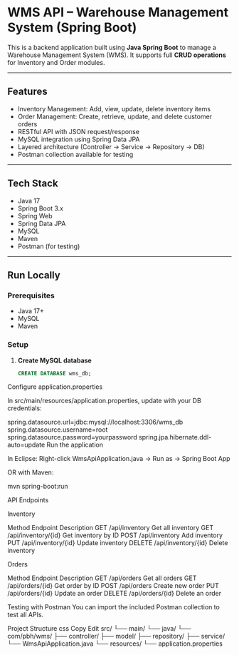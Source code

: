 # WMS API – Warehouse Management System (Spring Boot)

This is a backend application built using **Java Spring Boot** to manage a Warehouse Management System (WMS). It supports full **CRUD operations** for Inventory and Order modules.

---

## Features

- Inventory Management: Add, view, update, delete inventory items
- Order Management: Create, retrieve, update, and delete customer orders
- RESTful API with JSON request/response
- MySQL integration using Spring Data JPA
- Layered architecture (Controller → Service → Repository → DB)
- Postman collection available for testing

---

## Tech Stack

- Java 17  
- Spring Boot 3.x  
- Spring Web  
- Spring Data JPA  
- MySQL  
- Maven  
- Postman (for testing)

---

## Run Locally

### Prerequisites

- Java 17+
- MySQL
- Maven

### Setup

1. **Create MySQL database**
   ```sql
   CREATE DATABASE wms_db;
Configure application.properties

In src/main/resources/application.properties, update with your DB credentials:

spring.datasource.url=jdbc:mysql://localhost:3306/wms_db
spring.datasource.username=root
spring.datasource.password=yourpassword
spring.jpa.hibernate.ddl-auto=update
Run the application

In Eclipse: Right-click WmsApiApplication.java → Run as → Spring Boot App

OR with Maven:

mvn spring-boot:run

API Endpoints

Inventory

Method	  Endpoint	              Description
GET	    /api/inventory	        Get all inventory
GET	    /api/inventory/{id}    	Get inventory by ID
POST	  /api/inventory	        Add inventory
PUT	    /api/inventory/{id}	    Update inventory
DELETE	/api/inventory/{id}	    Delete inventory

Orders

Method	    Endpoint	          Description
GET	      /api/orders	Get       all orders
GET	      /api/orders/{id}	    Get order by ID
POST	    /api/orders	Create    new order
PUT	      /api/orders/{id}	    Update an order
DELETE	  /api/orders/{id}	    Delete an order

Testing with Postman
You can import the included Postman collection to test all APIs.


Project Structure
css
Copy
Edit
src/
 └── main/
     └── java/
         └── com/pbh/wms/
             ├── controller/
             ├── model/
             ├── repository/
             ├── service/
             └── WmsApiApplication.java
     └── resources/
         └── application.properties







